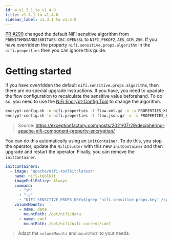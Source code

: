 ```yaml
---
id: 4_v1.3.1_to_v1.4.0
title: v1.3.1 to v1.4.0
sidebar_label: v1.3.1 to v1.4.0
---
```


[PR #290](https://github.com/konpyutaika/nifikop/pull/290) changed the default NiFi sensitive algorithm from `PBEWITHMD5AND256BITAES-CBC-OPENSSL` to `NIFI_PBKDF2_AES_GCM_256`. If you have overridden the property `nifi.sensitive.props.algorithm` in the `nifi.properties` then you can ignore this guide.

# Getting started

If you have overridden the default `nifi.sensitive.props.algorithm`, then there are no special upgrade instructions. If you have, you need to upadate the flow configuration to recalculate the sensitive value beforehand. To do so, you need to use the [NiFi Encrypt-Config Tool](https://nifi.apache.org/docs/nifi-docs/html/toolkit-guide.html#encrypt_config_tool) to change the algorithm.

```sh
encrypt-config.sh -n nifi.properties -f flow.xml.gz -x -s PROPERTIES_KEY -A NIFI_PBKDF2_AES_GCM_256
encrypt-config.sh -n nifi.properties -f flow.json.gz -x -s PROPERTIES_KEY -A NIFI_PBKDF2_AES_GCM_256
```

> Source: https://exceptionfactory.com/posts/2021/07/29/deciphering-apache-nifi-component-property-encryption/

You can do this automatically using an `initContainer`. To do this, you stop the operator, update the `NifiCluster` with this new `initContainer` and then upgrade and restart the operator. Finally, you can remove the `initContainer`.

```yaml
initContainers:
  - image: "apache/nifi-toolkit:latest"
    name: nifi-toolkit
    imagePullPolicy: Always
    command:
      - "sh"
      - "-c"
      - "NIFI_SENSITIVE_PROPS_KEY=$(grep 'nifi.sensitive.props.key' /opt/nifi/nifi-current/conf/nifi.properties | cut -d'=' -f2) && bin/encrypt-config.sh -n /opt/nifi/nifi-current/conf/nifi.properties -f /opt/nifi/data/flow.json.gz -x -A NIFI_PBKDF2_AES_GCM_256 -s $NIFI_SENSITIVE_PROPS_KEY; bin/encrypt-config.sh -n /opt/nifi/nifi-current/conf/nifi.properties -f /opt/nifi/data/flow.xml.gz -x -A NIFI_PBKDF2_AES_GCM_256 -s $NIFI_SENSITIVE_PROPS_KEY"
    volumeMounts:
      - name: data
        mountPath: /opt/nifi/data
      - name: conf
        mountPath: /opt/nifi/nifi-current/conf
```

> Adapt the `volumeMounts` and `mountPath` to your needs.